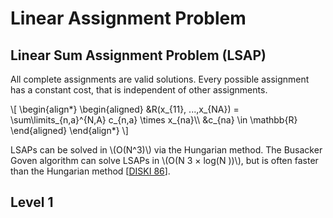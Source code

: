 # Linear Assignment Problem
## Linear Sum Assignment Problem (LSAP)
All complete assignments are valid solutions.
Every possible assignment has a constant cost,
that is independent of other assignments.

\\[
\\begin{align*}
    \\begin{aligned}
        &R(x_{11}, ...,x_{NA}) = \\sum\\limits_{n,a}^{N,A} c_{n,a} \\times x_{na}\\\\
        &c_{na} \\in \\mathbb{R}
        \\end{aligned}
    \\end{align*}
\\]

LSAPs can be solved in \\(O(N^3)\\) via the Hungarian method.
The Busacker Goven algorithm can solve LSAPs in \\(O(N 3 × log(N ))\\),
but is often faster than the Hungarian method
[[DISKI 86](../../../../../../../../../../../src/main/md/net/splitcells/gel/problem/theory/assignment/problem/bibliography/1995.DISKI.86.md#page-22)].
## Level 1